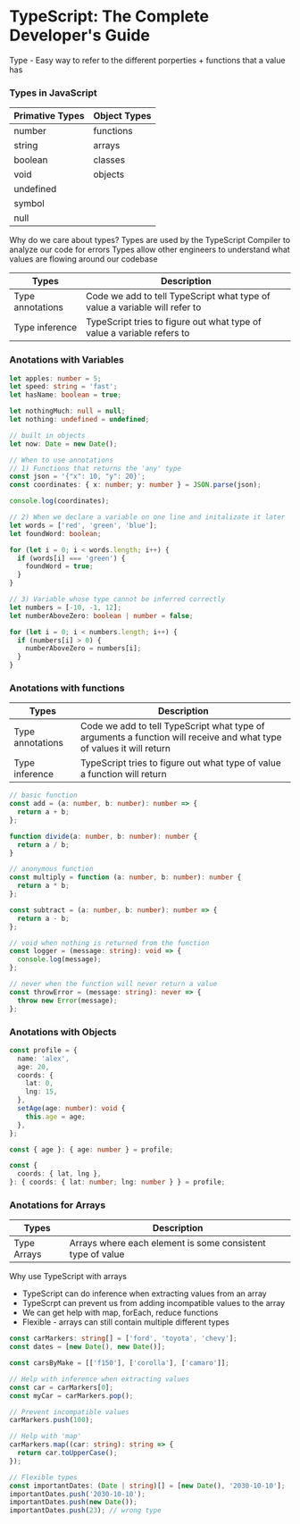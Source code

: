 # TypeScript: The Complete Developer's Guide

Type - Easy way to refer to the different porperties + functions that a value has

### Types in JavaScript

| Primative Types | Object Types |
|-----------------|--------------|
| number          | functions    |
| string          | arrays       |
| boolean         | classes      |
| void            | objects      |
| undefined       |              |
| symbol          |              |
| null            |              |



Why do we care about types? 
Types are used by the TypeScript Compiler to analyze our code for errors
Types allow other engineers to understand what values are flowing around our codebase


| Types            | Description                                                                |
|------------------|----------------------------------------------------------------------------|
| Type annotations | Code we add to tell TypeScript what type of value a variable will refer to |
| Type inference   | TypeScript tries to figure out what type of value a variable refers to     |

### Anotations with Variables
```ts
let apples: number = 5;
let speed: string = 'fast';
let hasName: boolean = true;

let nothingMuch: null = null;
let nothing: undefined = undefined;

// built in objects
let now: Date = new Date();
```

```ts
// When to use annotations
// 1) Functions that returns the 'any' type
const json = '{"x": 10, "y": 20}';
const coordinates: { x: number; y: number } = JSON.parse(json);

console.log(coordinates);

// 2) When we declare a variable on one line and initalizate it later
let words = ['red', 'green', 'blue'];
let foundWord: boolean;

for (let i = 0; i < words.length; i++) {
  if (words[i] === 'green') {
    foundWord = true;
  }
}

// 3) Variable whose type cannot be inferred correctly
let numbers = [-10, -1, 12];
let numberAboveZero: boolean | number = false;

for (let i = 0; i < numbers.length; i++) {
  if (numbers[i] > 0) {
    numberAboveZero = numbers[i];
  }
}
```

### Anotations with functions
| Types            | Description                                                                                                          |
|------------------|----------------------------------------------------------------------------------------------------------------------|
| Type annotations | Code we add to tell TypeScript what type of arguments a function will receive and what type of values it will return |
| Type inference   | TypeScript tries to figure out what type of value a function will return                                             |

```ts
// basic function
const add = (a: number, b: number): number => {
  return a + b;
};

function divide(a: number, b: number): number {
  return a / b;
}

// anonymous function
const multiply = function (a: number, b: number): number {
  return a * b;
};

const subtract = (a: number, b: number): number => {
  return a - b;
};

// void when nothing is returned from the function
const logger = (message: string): void => {
  console.log(message);
};

// never when the function will never return a value 
const throwError = (message: string): never => {
  throw new Error(message);
};

```

### Anotations with Objects
```ts
const profile = {
  name: 'alex',
  age: 20,
  coords: {
    lat: 0,
    lng: 15,
  },
  setAge(age: number): void {
    this.age = age;
  },
};

const { age }: { age: number } = profile;

const {
  coords: { lat, lng },
}: { coords: { lat: number; lng: number } } = profile;
```

### Anotations for Arrays
| Types       | Description                                                |
|-------------|------------------------------------------------------------|
| Type Arrays | Arrays where each element is some consistent type of value |

Why use TypeScript with arrays
- TypeScript can do inference when extracting values from an array
- TypeScrpt can prevent us from adding incompatible values to the array
- We can get help with map, forEach, reduce functions
- Flexible - arrays can still contain multiple different types

```ts
const carMarkers: string[] = ['ford', 'toyota', 'chevy'];
const dates = [new Date(), new Date()];

const carsByMake = [['f150'], ['corolla'], ['camaro']];

// Help with inference when extracting values
const car = carMarkers[0];
const myCar = carMarkers.pop();

// Prevent incompatible values
carMarkers.push(100);

// Help with 'map'
carMarkers.map((car: string): string => {
  return car.toUpperCase();
});

// Flexible types
const importantDates: (Date | string)[] = [new Date(), '2030-10-10'];
importantDates.push('2030-10-10');
importantDates.push(new Date());
importantDates.push(23); // wrong type

```
